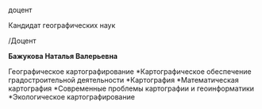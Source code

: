 доцент

Кандидат географических наук

/Доцент

**Бажукова Наталья Валерьевна**

Географическое картографирование
	*Картографическое обеспечение градостроительной деятельности
	*Картография
	*Математическая картография
	*Современные проблемы картографии и геоинформатики
	*Экологическое картографирование